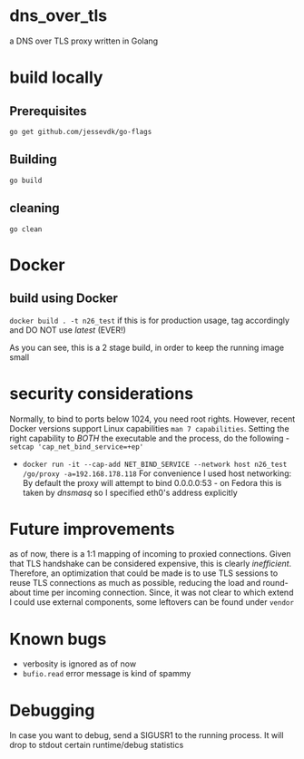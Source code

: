 # dns_over_tls
a DNS over TLS proxy written in Golang
# build locally
## Prerequisites
```go get github.com/jessevdk/go-flags```
## Building
```go build```
## cleaning
```go clean```
# Docker
## build using Docker
```docker build . -t n26_test```
if this is for production usage, tag accordingly and DO NOT use *latest* (EVER!)

As you can see, this is a 2 stage build, in order to keep the running image small
# security considerations
Normally, to bind to ports below 1024, you need root rights. However, recent
Docker versions support Linux capabilities ```man 7 capabilities```.
Setting the right capability to *BOTH* the executable and the process, do the following
-```setcap 'cap_net_bind_service=+ep'```
- ```docker run -it --cap-add NET_BIND_SERVICE --network host n26_test /go/proxy -a=192.168.178.118```
For convenience I used host networking:
By default the proxy will attempt to bind 0.0.0.0:53 - on Fedora this is taken
by *dnsmasq* so I specified eth0's address explicitly
# Future improvements
as of now, there is a 1:1 mapping of incoming to proxied connections.
Given that TLS handshake can be considered expensive, this is clearly *inefficient*.
Therefore, an optimization that could be made is to use TLS sessions to reuse
TLS connections as much as possible, reducing the load and round-about time per 
incoming connection. Since, it was not clear to which extend I could use external
components, some leftovers can be found under ```vendor```
# Known bugs
- verbosity is ignored as of now
- ```bufio.read``` error message is kind of spammy
# Debugging
In case you want to debug, send a SIGUSR1 to the running process. It will drop
to stdout certain runtime/debug statistics
